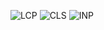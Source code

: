 ![LCP](https://page-speed.dev/badge/jswhisperer.uk?metric=lcp)
![CLS](https://page-speed.dev/badge/jswhisperer.uk?metric=cls)
![INP](https://page-speed.dev/badge/jswhisperer.uk?metric=inp)
